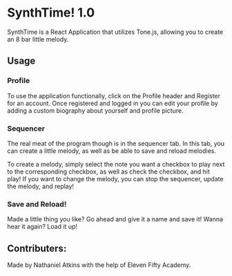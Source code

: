 # SynthTime! 1.0

SynthTime is a React Application that utilizes Tone.js, allowing you to create an 8 bar little melody. 

## Usage

### Profile

To use the application functionally, click on the Profile header and Register for an account. Once registered and logged in you can edit your profile by adding a custom biography about yourself and profile picture.

### Sequencer

The real meat of the program though is in the sequencer tab. In this tab, you can create a little melody, as well as be able to save and reload melodies. 

To create a melody, simply select the note you want a checkbox to play next to the corresponding checkbox, as well as check the checkbox, and hit play! If you want to change the melody, you can stop the sequencer, update the melody, and replay!

### Save and Reload!

Made a little thing you like? Go ahead and give it a name and save it! Wanna hear it again? Load it up! 

## Contributers:

Made by Nathaniel Atkins with the help of Eleven Fifty Academy.